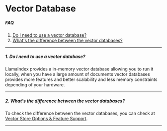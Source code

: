 # Vector Database

##### FAQ

1. [Do I need to use a vector database?](#1-do-i-need-to-use-a-vector-database)
2. [What's the difference between the vector databases?](#2-whats-the-difference-between-the-vector-databases)

---

##### 1. Do I need to use a vector database?

LlamaIndex provides a in-memory vector database allowing you to run it locally, when you have a large amount of documents vector databases provides more features and better scalability and less memory constraints depending of your hardware.

---

##### 2. What's the difference between the vector databases?

To check the difference between the vector databases, you can check at [Vector Store Options & Feature Support](../../core_modules/data_modules/storage/vector_stores.md#vector-store-options--feature-support).

---

